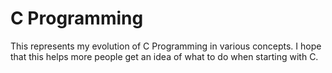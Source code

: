 # C Programming

This represents my evolution of C Programming in various concepts. I hope that
this helps more people get an idea of what to do when starting with C.
